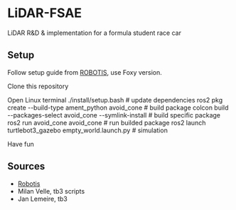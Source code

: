 # LiDAR-FSAE
LiDAR R&amp;D &amp; implementation for a formula student race car


## Setup

Follow setup guide from [ROBOTIS](https://emanual.robotis.com/docs/en/platform/turtlebot3/quick-start/), use Foxy version.

Clone this repository

Open Linux terminal
  ./install/setup.bash                                 # update dependencies
  ros2 pkg create --build-type ament_python avoid_cone # build package
  colcon build --packages-select avoid_cone --symlink-install # build specific package
  ros2 run avoid_cone avoid_cone                       # run builded package
  ros2 launch turtlebot3_gazebo empty_world.launch.py  # simulation 
  
Have fun

## Sources 

- [Robotis](https://emanual.robotis.com/docs/en/platform/turtlebot3/quick-start/)
- Milan Velle, tb3 scripts
- Jan Lemeire, tb3
  
  
  
